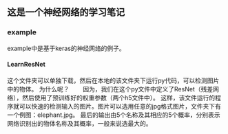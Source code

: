 ## 这是一个神经网络的学习笔记
### example
example中是基于keras的神经网络的例子。
#### LearnResNet
这个文件夹可以单独下载，然后在本地的该文件夹下运行py代码，可以检测图片中的物体。
为什么呢？
&emsp;&emsp;因为，我们在这个py文件中定义了ResNet（残差网络），然后使用了预训练好的权重参数（两个h5文件中）。
这样，该文件运行的程序就可以快速的检测输入的图片。图片可以选用任意的jpg格式图片，文件夹下有一个例图：elephant.jpg。
最后的输出由5个名称及其相应的5个概率，分别表示网络识别出的物体名称及其概率，一般来说选最大的。